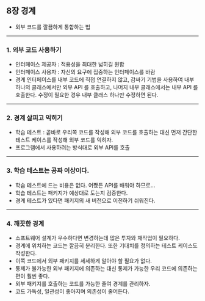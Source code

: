 ## 8장 경계

- 외부 코드를 깔끔하게 통합하는 법

***

### 1. 외부 코드 사용하기

- 인터페이스 제공자 : 적용성을 최대한 넓히길 원함
- 인터페이스 사용자 : 자신의 요구에 집중하는 인터페이스를 바람
- 경계 인터페이스를 내부 코드에 직접 연결하지 않고, 감싸기 기법을 사용하여 내부 하나의 클래스에서만 외부 API 를 호출하고, 나머지 내부 클래스에서는 내부 API 를 호출한다. 수정이 필요한 경우 내부 클래스 하나만 수정하면 된다.

***

### 2. 경계 살피고 익히기

- 학습 테스트 : 곧바로 우리쪽 코드를 작성해 외부 코드를 호출하는 대신 먼저 간단한 테스트 케이스를 작성해 외부 코드를 익히자.
- 프로그램에서 사용하려는 방식대로 외부 API를 호출

***

### 3. 학습 테스트는 공짜 이상이다.

- 학습 테스트에 드는 비용은 없다. 어쨌든 API를 배워야 하므로...
- 학습 테스트는 패키지가 예상대로 도는지 검증한다.
- 경계 테스트가 있다면 패키지의 새 버전으로 이전하기 쉬워진다.

***

### 4. 깨끗한 경계

- 소프트웨어 설계가 우수하다면 변경하는데 많은 투자와 재작업이 필요하다.
- 경계에 위치하는 코드는 깔끔히 분리한다. 또한 기대치를 정의하는 테스트 케이스도 작성한다.
- 이쪽 코드에서 외부 패키지를 세세하게 알아야 할 필요가 없다.
- 통제가 불가능한 외부 패키지에 의존하는 대신 통제가 가능한 우리 코드에 의존하는 편이 훨씬 좋다.
- 외부 패키지를 호출하는 코드를 가능한 줄여 경계를 관리하자.
- 코드 가독성, 일관성이 좋아지며 의존성이 줄어든다.
